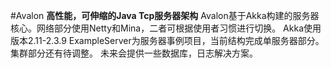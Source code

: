 #Avalon 
**高性能，可伸缩的Java Tcp服务器架构**
Avalon基于Akka构建的服务器核心。网络部分使用Netty和Mina，二者可根据使用者习惯进行切换。
Akka使用版本2.11-2.3.9
ExampleServer为服务器事例项目，当前结构完成单服务器部分。集群部分还有待调整。
未来会提供一些数据库，日志解决方案。